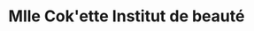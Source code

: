 ---
title: "Mlle Cok'ette Institut de beauté"
url: /hasparren/mlle-cokette-institut-de-beaute/
shop: Kosmetik
---
